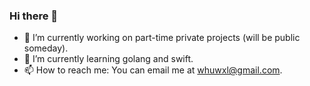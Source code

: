 ### Hi there 👋

- 🔭 I’m currently working on part-time private projects (will be public someday).
- 🌱 I’m currently learning golang and swift.
- 📫 How to reach me: You can email me at whuwxl@gmail.com.
